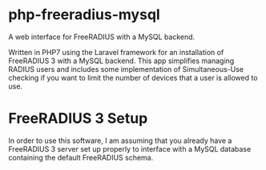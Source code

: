 # php-freeradius-mysql
A web interface for FreeRADIUS with a MySQL backend.

Written in PHP7 using the Laravel framework for an installation of FreeRADIUS 3 with a MySQL backend. This app simplifies managing RADIUS users and includes some implementation of Simultaneous-Use checking if you want to limit the number of devices that a user is allowed to use.

# FreeRADIUS 3 Setup
In order to use this software, I am assuming that you already have a FreeRADIUS 3 server set up properly to interface with a MySQL database containing the default FreeRADIUS schema.
